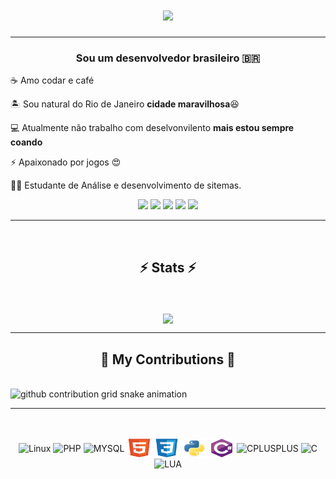 <h1 align="center">
    <img src="https://readme-typing-svg.herokuapp.com/?font=SourceCodePro&size=35&center=true&vCenter=true&width=500&height=70&duration=4000&lines=Olá!+👋;+Eu+sou+Pierre+Moraes!;" />
</h1>

 <hr/>
 
<h3 align=center>Sou um desenvolvedor brasileiro 🇧🇷</h3>

<div align="left">
 
 ☕ Amo codar e café
 
 🏝 Sou natural do Rio de Janeiro **cidade maravilhosa**😆

💻 Atualmente não trabalho com deselvonvilento **mais estou sempre coando**

⚡ Apaixonado por jogos 😍

👨‍🎓 Estudante de Análise e desenvolvimento de sitemas.
 </div>
 
<div align=center> 
  <a href="https://instagram.com/pierremoraes.ofc" target="_blank"><img src="https://img.shields.io/badge/-Instagram-%23E4405F?style=for-the-badge&logo=instagram&logoColor=white" target="_blank"></a>
 	<a href="https://www.twitch.tv/pierremoraes.ofc" target="_blank"><img src="https://img.shields.io/badge/Twitch-9146FF?style=for-the-badge&logo=twitch&logoColor=white" target="_blank"></a>
 <a href="https://discord.gg/DQ5avyc" target="_blank"><img src="https://img.shields.io/badge/Discord-7289DA?style=for-the-badge&logo=discord&logoColor=white" target="_blank"></a> 
  <a href = "mailto:brunopierremoraes@gmail.com"><img src="https://img.shields.io/badge/-Gmail-%23333?style=for-the-badge&logo=gmail&logoColor=white" target="_blank"></a>
  <a href="https://br.linkedin.com/in/pierre-moraes-483b21263?trk=people-guest_people_search-card&original_referer=https%3A%2F%2Fbr.linkedin.com%2Fpub%2Fdir%2FPierre%2FMoraes" target="_blank"><img src="https://img.shields.io/badge/-LinkedIn-%230077B5?style=for-the-badge&logo=linkedin&logoColor=white" target="_blank"></a> 
  
</div>

 <hr/>
 
 <br>
<h2 align="center">⚡ Stats ⚡</h2>
<br><br>

<div align=center>
  
<a href="https://github.com/anuraghazra/github-readme-stats">
  <img height=180em align="center" src="https://github-readme-stats.vercel.app/api?username=PierreMoraes&theme=dark&show_icons=true&include_all_commits=true&count_private=true" />
</a>
  
<!--<a href="https://github.com/anuraghazra/convoychat">
  <img height=180em align="center" src="https://github-readme-stats.vercel.app/api/top-langs?username=PierreMoraes&layout=compact&langs_count=16&theme=dark" />
</a>-->
  
</div>

 <hr/>


<div align="center">
  <h2>🐍 My Contributions 🐍</h2>
  <br>
</div>

<picture>
  <source
    media="(prefers-color-scheme: dark)"
    srcset="https://raw.githubusercontent.com/platane/PierreMoraes/output/github-contribution-grid-snake-dark.svg"
  />
  <source
    media="(prefers-color-scheme: light)"
    srcset="https://raw.githubusercontent.com/platane/PierreMoraes/output/github-contribution-grid-snake.svg"
  />
  <img
    alt="github contribution grid snake animation"
    src="https://raw.githubusercontent.com/platane/PierreMoraes/output/github-contribution-grid-snake.svg"
  />
</picture>

<hr/>
 
 
<br>
<div align=center style="display: inline_block"><br>
  <img align="center" alt="Linux" height="30" width="40" src="https://cdn.jsdelivr.net/gh/devicons/devicon@latest/icons/linux/linux-original.svg">
  <img align="center" alt="PHP" height="30" width="40" src="https://cdn.jsdelivr.net/gh/devicons/devicon@latest/icons/php/php-original.svg">
  <img align="center" alt="MYSQL" height="30" width="40" src="https://cdn.jsdelivr.net/gh/devicons/devicon@latest/icons/mysql/mysql-original.svg">
  <img align="center" alt="HTML" height="30" width="40" src="https://raw.githubusercontent.com/devicons/devicon/master/icons/html5/html5-original.svg">
  <img align="center" alt="CSS" height="30" width="40" src="https://raw.githubusercontent.com/devicons/devicon/master/icons/css3/css3-original.svg">
  <img align="center" alt="PYTHON" height="30" width="40" src="https://raw.githubusercontent.com/devicons/devicon/master/icons/python/python-original.svg">
  <img align="center" alt="CSHARP" height="30" width="40" src="https://raw.githubusercontent.com/devicons/devicon/master/icons/csharp/csharp-original.svg">
  <img align="center" alt="CPLUSPLUS" height="30" width="40" src="https://cdn.jsdelivr.net/gh/devicons/devicon@latest/icons/cplusplus/cplusplus-original.svg">
  <img align="center" alt="C" height="30" width="40" src="https://cdn.jsdelivr.net/gh/devicons/devicon@latest/icons/c/c-original.svg">
  <img align="center" alt="LUA" height="30" width="40" src="https://cdn.jsdelivr.net/gh/devicons/devicon@latest/icons/lua/lua-original.svg">
</div> 

<br><br>
